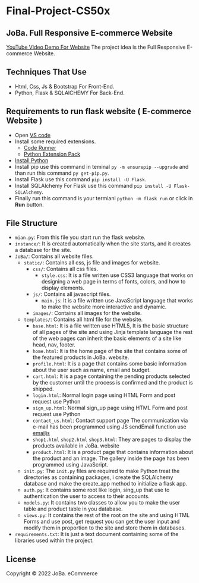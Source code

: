 # Final-Project-CS50x

## JoBa. Full Responsive E-commerce Website

[YouTube Video Demo For Website](https://www.youtube.com/watch?v=GQIYdkfCGBc)
The project idea is the Full Responsive E-commerce Website.

## Techniques That Use

- Html, Css, Js & Bootstrap For Front-End.
- Python, Flask & SQLAlCHEMY For Back-End.

## Requirements to run flask website ( E-commerce Website )

- Open [VS code](https://code.visualstudio.com/)
- Install some required extensions.
  - [Code Runner](https://marketplace.visualstudio.com/items?itemName=formulahendry.code-runner)
  - [Python Extension Pack](https://marketplace.visualstudio.com/items?itemName=donjayamanne.python-extension-pack)
- [Install Python](https://www.python.org/downloads/)
- Install pip use this command in teminal `py -m ensurepip --upgrade` and than run this command `py get-pip.py`.
- Install Flask use this command `pip install -U Flask`.
- Install SQLAlchemy For Flask use this command `pip install -U Flask-SQLAlchemy`.
- Finally run this command is your termianl `python -m flask run` or click in **Run** button.

## File Structure

- `mian.py`: From this file you start run the flask website.
- `instance/`: It is created automatically when the site starts, and it creates a database for the site.
- `JoBa/`: Contains all website files.
	- `static/`: Contains all css, js file and images for website.
		- `css/`: Contains all css files.
			- `style.css`: It is a file written use CSS3 language that works on designing a web page in terms of fonts, colors, and how to display elements.
		- `js/`: Contains all javascript files.
			- `main.js`: It is a file written use JavaScript language that works to make the website more interactive and dynamic.
		- `images/`: Contains all images for the website.
	- `templates/`: Contains all html file for the website.
		- `base.html`: It is a file written use HTML5, It is the basic structure of all pages of the site and using Jinja template language the rest of the web pages can inherit the basic elements of a site like head, nav, footer.
		- `home.html`: It is the home page of the site that contains some of the featured products in JoBa. website.
		- `profile.html`: It is a page that contains some basic information about the user such as name, email and budget.
		- `cart.html`: It is a page containing the pending products selected by the customer until the process is confirmed and the product is shipped.
		- `login.html`: Normal login page using HTML Form and post request use Python
		- `sign_up.html`: Normal sign_up page using HTML Form and post request use Python
		- `contact_us.html`: Contact support page The communication via e-mail has been programmed using JS sendEmail function use [emailjs](https://www.emailjs.com/)
		- `shop1.html` `shop2.html` `shop3.html`: They are pages to display the products available in JoBa. website
		- `product.html`: It is a product page that contains information about the product and an image. The gallery inside the page has been programmed using JavaScript.
	- `init.py`: The `init.py` files are required to make Python treat the directories as containing packages, i create the SQLAlchemy database and make the create_app method to initialize a flask app.
	- `auth.py`: It contains some root like login, sing_up that use to authentication the user to access to their accounts.
	- `models.py`: It contains two classes to allow you to make the user table and product table in you database.
	- `views.py`: It contains the rest of the root on the site and using HTML Forms and use post, get request you can get the user input and modify them in proportion to the site and store them in databases.
- `requirements.txt`: It is just a text document containing some of the libraries used within the project.

## License

Copyright © 2022 JoBa. eCommerce
